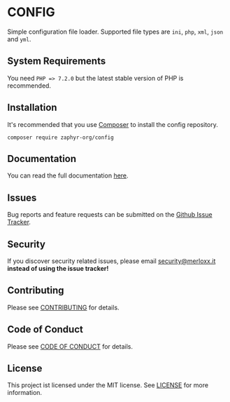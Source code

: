 # CONFIG

Simple configuration file loader. Supported file types are `ini`, `php`, `xml`, `json` and `yml`.

## System Requirements

You need `PHP => 7.2.0` but the latest stable version of PHP is recommended.

## Installation

It's recommended that you use [Composer](https://getcomposer.org/) to install the config repository.

```console
composer require zaphyr-org/config
```

## Documentation

You can read the full documentation [here](docs/index.md).

## Issues

Bug reports and feature requests can be submitted on the [Github Issue Tracker](https://github.com/zaphyr-org/config/issues).

## Security

If you discover security related issues, please email security@merloxx.it **instead of using
the issue tracker!**

## Contributing

Please see [CONTRIBUTING](CONTRIBUTING.md) for details.

## Code of Conduct

Please see [CODE OF CONDUCT](CODE_OF_CONDUCT.md) for details.

## License

This project ist licensed under the MIT license. See [LICENSE](LICENSE.md) for more information.
